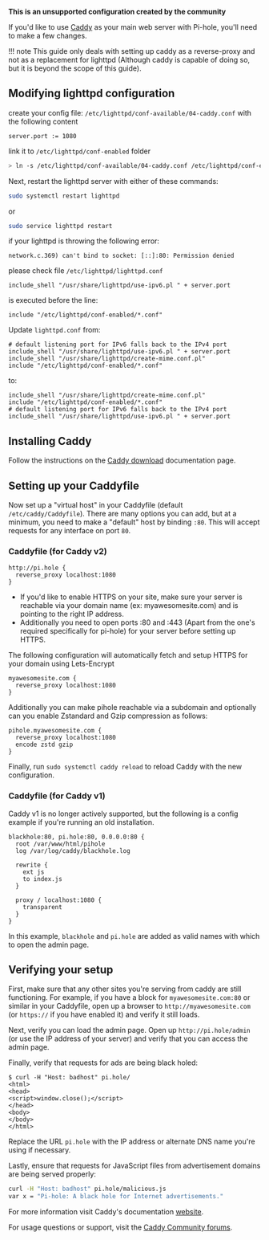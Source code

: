 **This is an unsupported configuration created by the community**

If you'd like to use [Caddy](https://caddyserver.com/) as your main web server with Pi-hole, you'll need to make a few changes.

!!! note
    This guide only deals with setting up caddy as a reverse-proxy and not as a replacement for lighttpd (Although caddy is capable of doing so, but it is beyond the scope of this guide).

## Modifying lighttpd configuration

create your config file: `/etc/lighttpd/conf-available/04-caddy.conf` with the following content

```lighttpd
server.port := 1080
```

link it to `/etc/lighttpd/conf-enabled` folder

```bash
> ln -s /etc/lighttpd/conf-available/04-caddy.conf /etc/lighttpd/conf-enabled/04-caddy.conf
```

Next, restart the lighttpd server with either of these commands:

```bash
sudo systemctl restart lighttpd
```

or

```bash
sudo service lighttpd restart
```

if your lighttpd is throwing the following error:

```
network.c.369) can't bind to socket: [::]:80: Permission denied
```

please check file `/etc/lighttpd/lighttpd.conf` 

```lighttpd
include_shell "/usr/share/lighttpd/use-ipv6.pl " + server.port
```

is executed before the line:

```lighttpd
include "/etc/lighttpd/conf-enabled/*.conf"
```

Update `lighttpd.conf` from:

```lighttpd
# default listening port for IPv6 falls back to the IPv4 port
include_shell "/usr/share/lighttpd/use-ipv6.pl " + server.port
include_shell "/usr/share/lighttpd/create-mime.conf.pl"
include "/etc/lighttpd/conf-enabled/*.conf"
```

to:

```lighttpd
include_shell "/usr/share/lighttpd/create-mime.conf.pl"
include "/etc/lighttpd/conf-enabled/*.conf"
# default listening port for IPv6 falls back to the IPv4 port
include_shell "/usr/share/lighttpd/use-ipv6.pl " + server.port
```

## Installing Caddy

Follow the instructions on the [Caddy download](https://caddyserver.com/docs/download) documentation page.

## Setting up your Caddyfile

Now set up a "virtual host" in your Caddyfile (default `/etc/caddy/Caddyfile`). There are many options you can add, but at a minimum, you need to make a "default" host by binding `:80`. This will accept requests for any interface on port `80`.

### Caddyfile (for Caddy v2)

```
http://pi.hole {
  reverse_proxy localhost:1080
}
```

- If you'd like to enable HTTPS on your site, make sure your server is reachable via your domain name (ex: myawesomesite.com) and is pointing to the right IP address.
- Additionally you need to open ports :80 and :443 (Apart from the one's required specifically for pi-hole) for your server before setting up HTTPS.

The following configuration will automatically fetch and setup HTTPS for your domain using Lets-Encrypt

```
myawesomesite.com {
  reverse_proxy localhost:1080
}
```

Additionally you can make pihole reachable via a subdomain and optionally can you enable Zstandard and Gzip compression as follows:

```
pihole.myawesomesite.com {
  reverse_proxy localhost:1080
  encode zstd gzip
}
```

Finally, run `sudo systemctl caddy reload` to reload Caddy with the new configuration.

### Caddyfile (for Caddy v1)

Caddy v1 is no longer actively supported, but the following is a config example if you're running an old installation.

```
blackhole:80, pi.hole:80, 0.0.0.0:80 {
  root /var/www/html/pihole
  log /var/log/caddy/blackhole.log

  rewrite {
    ext js
    to index.js
  }

  proxy / localhost:1080 {
    transparent
  }
}
```

In this example, `blackhole` and `pi.hole` are added as valid names with which to open the admin page.

## Verifying your setup

First, make sure that any other sites you're serving from caddy are still functioning. For example, if you have a block for `myawesomesite.com:80` or similar in your Caddyfile, open up a browser to `http://myawesomesite.com` (or `https://` if you have enabled it) and verify it still loads.

Next, verify you can load the admin page. Open up `http://pi.hole/admin` (or use the IP address of your server) and verify that you can access the admin page.

Finally, verify that requests for ads are being black holed:

```console
$ curl -H "Host: badhost" pi.hole/
<html>
<head>
<script>window.close();</script>
</head>
<body>
</body>
</html>
```

Replace the URL `pi.hole` with the IP address or alternate DNS name you're using if necessary.

Lastly, ensure that requests for JavaScript files from advertisement domains are being served properly:

```bash
curl -H "Host: badhost" pi.hole/malicious.js
var x = "Pi-hole: A black hole for Internet advertisements."
```

For more information visit Caddy's documentation [website](https://caddyserver.com/docs/).

For usage questions or support, visit the [Caddy Community forums](https://caddy.community/).
